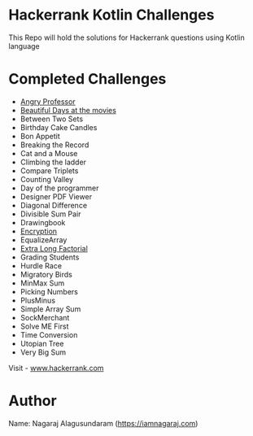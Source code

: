 # Hackerrank Kotlin Challenges

This Repo will hold the solutions for Hackerrank questions using Kotlin language

# Completed Challenges

* [Angry Professor](https://www.hackerrank.com/challenges/angry-professor/problem)
* [Beautiful Days at the movies](https://www.hackerrank.com/challenges/beautiful-days-at-the-movies/problem)
* Between Two Sets
* Birthday Cake Candles
* Bon Appetit
* Breaking the Record
* Cat and a Mouse
* Climbing the ladder
* Compare Triplets
* Counting Valley
* Day of the programmer
* Designer PDF Viewer
* Diagonal Difference
* Divisible Sum Pair
* Drawingbook 
* [Encryption](https://www.hackerrank.com/challenges/encryption/problem)
* EqualizeArray
* [Extra Long Factorial](https://www.hackerrank.com/challenges/extra-long-factorials/problem)
* Grading Students
* Hurdle Race
* Migratory Birds
* MinMax Sum
* Picking Numbers
* PlusMinus
* Simple Array Sum
* SockMerchant
* Solve ME First
* Time Conversion
* Utopian Tree
* Very Big Sum

Visit - www.hackerrank.com

# Author
Name: Nagaraj Alagusundaram (https://iamnagaraj.com)
